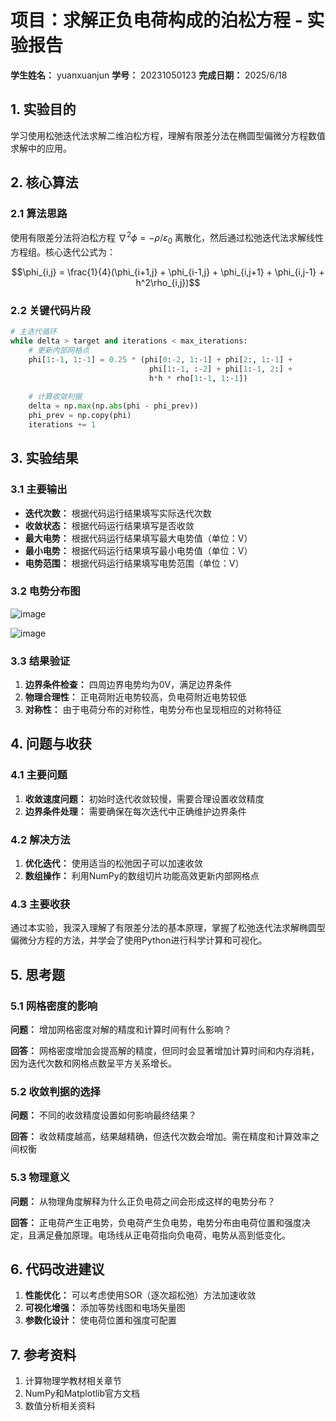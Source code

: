 # 项目：求解正负电荷构成的泊松方程 - 实验报告

**学生姓名：** yuanxuanjun **学号：** 20231050123 **完成日期：** 2025/6/18

## 1. 实验目的

学习使用松弛迭代法求解二维泊松方程，理解有限差分法在椭圆型偏微分方程数值求解中的应用。

## 2. 核心算法

### 2.1 算法思路

使用有限差分法将泊松方程 $\nabla^2 \phi = -\rho/\varepsilon_0$ 离散化，然后通过松弛迭代法求解线性方程组。核心迭代公式为：

$$\phi_{i,j} = \frac{1}{4}(\phi_{i+1,j} + \phi_{i-1,j} + \phi_{i,j+1} + \phi_{i,j-1} + h^2\rho_{i,j})$$

### 2.2 关键代码片段

```python
# 主迭代循环
while delta > target and iterations < max_iterations:
    # 更新内部网格点
    phi[1:-1, 1:-1] = 0.25 * (phi[0:-2, 1:-1] + phi[2:, 1:-1] + 
                               phi[1:-1, :-2] + phi[1:-1, 2:] + 
                               h*h * rho[1:-1, 1:-1])
    
    # 计算收敛判据
    delta = np.max(np.abs(phi - phi_prev))
    phi_prev = np.copy(phi)
    iterations += 1
```

## 3. 实验结果

### 3.1 主要输出

- **迭代次数：** 根据代码运行结果填写实际迭代次数
- **收敛状态：** 根据代码运行结果填写是否收敛
- **最大电势：** 根据代码运行结果填写最大电势值（单位：V）
- **最小电势：** 根据代码运行结果填写最小电势值（单位：V）
- **电势范围：** 根据代码运行结果填写电势范围（单位：V）

### 3.2 电势分布图

![image](https://github.com/user-attachments/assets/53f74cde-263b-4004-a1c5-1ed0663987e5)

![image](https://github.com/user-attachments/assets/0ad2b7bd-4ec3-4df2-906f-3c0506f1adc4)

### 3.3 结果验证

1. **边界条件检查：** 四周边界电势均为0V，满足边界条件
2. **物理合理性：** 正电荷附近电势较高，负电荷附近电势较低
3. **对称性：** 由于电荷分布的对称性，电势分布也呈现相应的对称特征

## 4. 问题与收获

### 4.1 主要问题

1. **收敛速度问题：** 初始时迭代收敛较慢，需要合理设置收敛精度
2. **边界条件处理：** 需要确保在每次迭代中正确维护边界条件

### 4.2 解决方法

1. **优化迭代：** 使用适当的松弛因子可以加速收敛
2. **数组操作：** 利用NumPy的数组切片功能高效更新内部网格点

### 4.3 主要收获

通过本实验，我深入理解了有限差分法的基本原理，掌握了松弛迭代法求解椭圆型偏微分方程的方法，并学会了使用Python进行科学计算和可视化。

## 5. 思考题

### 5.1 网格密度的影响

**问题：** 增加网格密度对解的精度和计算时间有什么影响？

**回答：** 网格密度增加会提高解的精度，但同时会显著增加计算时间和内存消耗，因为迭代次数和网格点数呈平方关系增长。

### 5.2 收敛判据的选择

**问题：** 不同的收敛精度设置如何影响最终结果？

**回答：** 收敛精度越高，结果越精确，但迭代次数会增加。需在精度和计算效率之间权衡

### 5.3 物理意义

**问题：** 从物理角度解释为什么正负电荷之间会形成这样的电势分布？

**回答：** 正电荷产生正电势，负电荷产生负电势，电势分布由电荷位置和强度决定，且满足叠加原理。电场线从正电荷指向负电荷，电势从高到低变化。

## 6. 代码改进建议

1. **性能优化：** 可以考虑使用SOR（逐次超松弛）方法加速收敛
2. **可视化增强：** 添加等势线图和电场矢量图
3. **参数化设计：** 使电荷位置和强度可配置

## 7. 参考资料

1. 计算物理学教材相关章节
2. NumPy和Matplotlib官方文档
3. 数值分析相关资料
